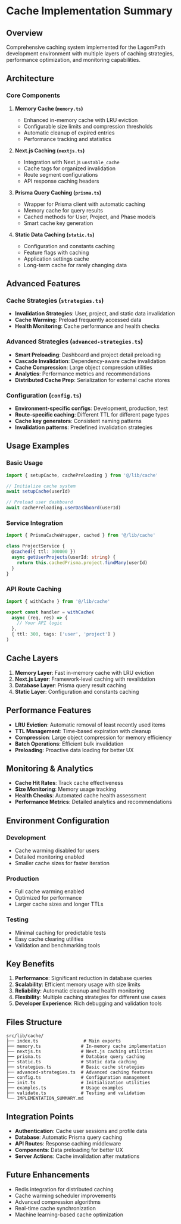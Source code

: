 # Cache Implementation Summary

## Overview

Comprehensive caching system implemented for the LagomPath development environment with multiple layers of caching strategies, performance optimization, and monitoring capabilities.

## Architecture

### Core Components

1. **Memory Cache (`memory.ts`)**
   - Enhanced in-memory cache with LRU eviction
   - Configurable size limits and compression thresholds
   - Automatic cleanup of expired entries
   - Performance tracking and statistics

2. **Next.js Caching (`nextjs.ts`)**
   - Integration with Next.js `unstable_cache`
   - Cache tags for organized invalidation
   - Route segment configurations
   - API response caching headers

3. **Prisma Query Caching (`prisma.ts`)**
   - Wrapper for Prisma client with automatic caching
   - Memory cache for query results
   - Cached methods for User, Project, and Phase models
   - Smart cache key generation

4. **Static Data Caching (`static.ts`)**
   - Configuration and constants caching
   - Feature flags with caching
   - Application settings cache
   - Long-term cache for rarely changing data

## Advanced Features

### Cache Strategies (`strategies.ts`)

- **Invalidation Strategies**: User, project, and static data invalidation
- **Cache Warming**: Preload frequently accessed data
- **Health Monitoring**: Cache performance and health checks

### Advanced Strategies (`advanced-strategies.ts`)

- **Smart Preloading**: Dashboard and project detail preloading
- **Cascade Invalidation**: Dependency-aware cache invalidation
- **Cache Compression**: Large object compression utilities
- **Analytics**: Performance metrics and recommendations
- **Distributed Cache Prep**: Serialization for external cache stores

### Configuration (`config.ts`)

- **Environment-specific configs**: Development, production, test
- **Route-specific caching**: Different TTL for different page types
- **Cache key generators**: Consistent naming patterns
- **Invalidation patterns**: Predefined invalidation strategies

## Usage Examples

### Basic Usage

```typescript
import { setupCache, cachePreloading } from '@/lib/cache'

// Initialize cache system
await setupCache(userId)

// Preload user dashboard
await cachePreloading.userDashboard(userId)
```

### Service Integration

```typescript
import { PrismaCacheWrapper, cached } from '@/lib/cache'

class ProjectService {
  @cached({ ttl: 300000 })
  async getUserProjects(userId: string) {
    return this.cachedPrisma.project.findMany(userId)
  }
}
```

### API Route Caching

```typescript
import { withCache } from '@/lib/cache'

export const handler = withCache(
  async (req, res) => {
    // Your API logic
  },
  { ttl: 300, tags: ['user', 'project'] }
)
```

## Cache Layers

1. **Memory Layer**: Fast in-memory cache with LRU eviction
2. **Next.js Layer**: Framework-level caching with revalidation
3. **Database Layer**: Prisma query result caching
4. **Static Layer**: Configuration and constants caching

## Performance Features

- **LRU Eviction**: Automatic removal of least recently used items
- **TTL Management**: Time-based expiration with cleanup
- **Compression**: Large object compression for memory efficiency
- **Batch Operations**: Efficient bulk invalidation
- **Preloading**: Proactive data loading for better UX

## Monitoring & Analytics

- **Cache Hit Rates**: Track cache effectiveness
- **Size Monitoring**: Memory usage tracking
- **Health Checks**: Automated cache health assessment
- **Performance Metrics**: Detailed analytics and recommendations

## Environment Configuration

### Development

- Cache warming disabled for users
- Detailed monitoring enabled
- Smaller cache sizes for faster iteration

### Production

- Full cache warming enabled
- Optimized for performance
- Larger cache sizes and longer TTLs

### Testing

- Minimal caching for predictable tests
- Easy cache clearing utilities
- Validation and benchmarking tools

## Key Benefits

1. **Performance**: Significant reduction in database queries
2. **Scalability**: Efficient memory usage with size limits
3. **Reliability**: Automatic cleanup and health monitoring
4. **Flexibility**: Multiple caching strategies for different use cases
5. **Developer Experience**: Rich debugging and validation tools

## Files Structure

```
src/lib/cache/
├── index.ts                 # Main exports
├── memory.ts               # In-memory cache implementation
├── nextjs.ts               # Next.js caching utilities
├── prisma.ts               # Database query caching
├── static.ts               # Static data caching
├── strategies.ts           # Basic cache strategies
├── advanced-strategies.ts  # Advanced caching features
├── config.ts               # Configuration management
├── init.ts                 # Initialization utilities
├── examples.ts             # Usage examples
├── validate.ts             # Testing and validation
└── IMPLEMENTATION_SUMMARY.md
```

## Integration Points

- **Authentication**: Cache user sessions and profile data
- **Database**: Automatic Prisma query caching
- **API Routes**: Response caching middleware
- **Components**: Data preloading for better UX
- **Server Actions**: Cache invalidation after mutations

## Future Enhancements

- Redis integration for distributed caching
- Cache warming scheduler improvements
- Advanced compression algorithms
- Real-time cache synchronization
- Machine learning-based cache optimization
